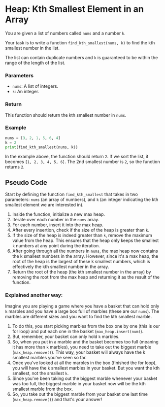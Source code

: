 # Heap: Kth Smallest Element in an Array

You are given a list of numbers called `nums` and a number `k`.

Your task is to write a function `find_kth_smallest(nums, k)` to find the kth smallest number in the list.

The list can contain duplicate numbers and `k` is guaranteed to be within the range of the length of the list.

### Parameters
- `nums`: A list of integers.
- `k`: An integer.

### Return
This function should return the kth smallest number in `nums`.

### Example
```python
nums = [3, 2, 1, 5, 6, 4]
k = 2
print(find_kth_smallest(nums, k))

```
In the example above, the function should return `2`. If we sort the list, it becomes `[1, 2, 3, 4, 5, 6]`. The 2nd smallest number is `2`, so the function returns `2`.

## Pseudo Code

Start by defining the function `find_kth_smallest` that takes in two parameters: `nums` (an array of numbers), and `k` (an integer indicating the kth smallest element we are interested in).

1. Inside the function, initialize a new max heap.
2. Iterate over each number in the `nums` array.
3. For each number, insert it into the max heap.
4. After every insertion, check if the size of the heap is greater than `k`.
5. If the size of the heap is indeed greater than `k`, remove the maximum value from the heap. This ensures that the heap only keeps the smallest `k` numbers at any point during the iteration.
6. After going through all the numbers in `nums`, the max heap now contains the k smallest numbers in the array. However, since it's a max heap, the root of the heap is the largest of these k smallest numbers, which is effectively the kth smallest number in the array.
7. Return the root of the heap (the kth smallest number in the array) by removing the root from the max heap and returning it as the result of the function.

### Explained another way:

Imagine you are playing a game where you have a basket that can hold only `k` marbles and you have a large box full of marbles (these are our `nums`). The marbles are different sizes and you want to find the kth smallest marble.

1. To do this, you start picking marbles from the box one by one (this is our for loop) and put each one in the basket (`max_heap.insert(num)`).
2. But, remember, your basket can only hold `k` marbles.
3. So, when you put in a marble and the basket becomes too full (meaning it has more than `k` marbles), you need to take out the biggest marble (`max_heap.remove()`). This way, your basket will always have the k smallest marbles you've seen so far.
4. Once you've looked at all the marbles in the box (finished the for loop), you will have the `k` smallest marbles in your basket. But you want the kth smallest, not the smallest `k`.
5. Since you've been taking out the biggest marble whenever your basket was too full, the biggest marble in your basket now will be the kth smallest marble from the box.
6. So, you take out the biggest marble from your basket one last time (`max_heap.remove()`) and that's your answer!
